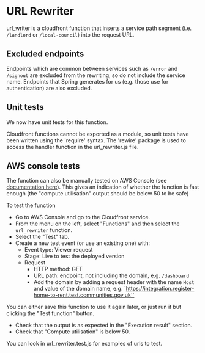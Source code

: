 # URL Rewriter

url_writer is a cloudfront function that inserts a service path segment (i.e. `/landlord` or `/local-council`) into the request URL.

## Excluded endpoints
Endpoints which are common between services such as `/error` and `/signout` are excluded from the rewriting, so do not include the service name.
Endpoints that Spring generates for us (e.g. those use for authentication) are also excluded.

## Unit tests
We now have unit tests for this function.

Cloudfront functions cannot be exported as a module, so unit tests have been written using the 'require' syntax.
The 'rewire' package is used to access the handler function in the url_rewriter.js file.

## AWS console tests

The function can also be manually tested on AWS Console (see [documentation here](https://docs.aws.amazon.com/AmazonCloudFront/latest/DeveloperGuide/test-function.html)). This gives an indication of whether the function is fast enough (the "compute utilisation" output should be below 50 to be safe)

To test the function
- Go to AWS Console and go to the Cloudfront service.
- From the menu on the left, select "Functions" and then select the `url_rewriter` function.
- Select the "Test" tab.
- Create a new test event (or use an existing one) with:
  - Event type: Viewer request
  - Stage: Live to test the deployed version
  - Request
    - HTTP method: GET
    - URL path: endpoint, not including the domain, e.g. `/dashboard`
    - Add the domain by adding a request header with the name `Host` and value of the domain name, e.g. `https://integration.register-home-to-rent.test.communities.gov.uk``

You can either save this function to use it again later, or just run it but clicking the "Test function" button.
- Check that the output is as expected in the "Execution result" section.
- Check that "Compute utilisation" is below 50.

You can look in url_rewriter.test.js for examples of urls to test.